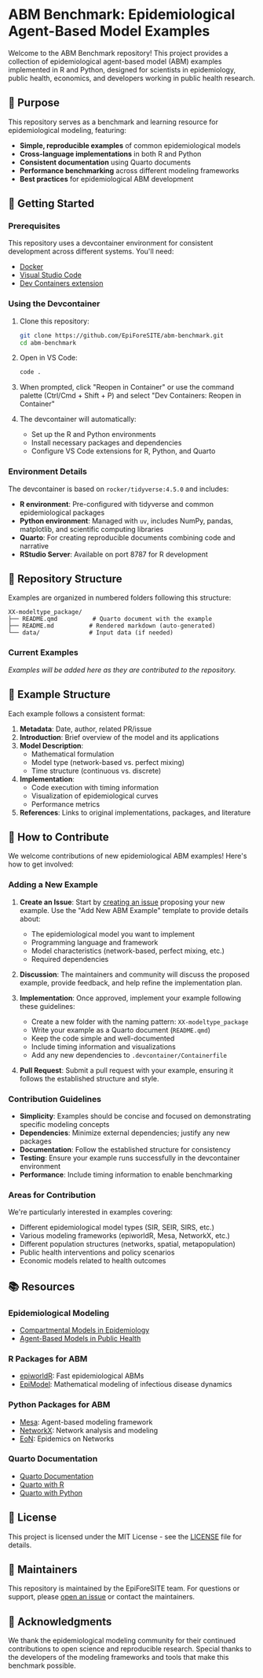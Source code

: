 # ABM Benchmark: Epidemiological Agent-Based Model Examples

Welcome to the ABM Benchmark repository! This project provides a collection of epidemiological agent-based model (ABM) examples implemented in R and Python, designed for scientists in epidemiology, public health, economics, and developers working in public health research.

## 🎯 Purpose

This repository serves as a benchmark and learning resource for epidemiological modeling, featuring:

- **Simple, reproducible examples** of common epidemiological models
- **Cross-language implementations** in both R and Python
- **Consistent documentation** using Quarto documents
- **Performance benchmarking** across different modeling frameworks
- **Best practices** for epidemiological ABM development

## 🚀 Getting Started

### Prerequisites

This repository uses a devcontainer environment for consistent development across different systems. You'll need:

- [Docker](https://www.docker.com/get-started)
- [Visual Studio Code](https://code.visualstudio.com/)
- [Dev Containers extension](https://marketplace.visualstudio.com/items?itemName=ms-vscode-remote.remote-containers)

### Using the Devcontainer

1. Clone this repository:
   ```bash
   git clone https://github.com/EpiForeSITE/abm-benchmark.git
   cd abm-benchmark
   ```

2. Open in VS Code:
   ```bash
   code .
   ```

3. When prompted, click "Reopen in Container" or use the command palette (Ctrl/Cmd + Shift + P) and select "Dev Containers: Reopen in Container"

4. The devcontainer will automatically:
   - Set up the R and Python environments
   - Install necessary packages and dependencies
   - Configure VS Code extensions for R, Python, and Quarto

### Environment Details

The devcontainer is based on `rocker/tidyverse:4.5.0` and includes:

- **R environment**: Pre-configured with tidyverse and common epidemiological packages
- **Python environment**: Managed with `uv`, includes NumPy, pandas, matplotlib, and scientific computing libraries
- **Quarto**: For creating reproducible documents combining code and narrative
- **RStudio Server**: Available on port 8787 for R development

## 📁 Repository Structure

Examples are organized in numbered folders following this structure:

```
XX-modeltype_package/
├── README.qmd          # Quarto document with the example
├── README.md          # Rendered markdown (auto-generated)
└── data/              # Input data (if needed)
```

### Current Examples

*Examples will be added here as they are contributed to the repository.*

## 📝 Example Structure

Each example follows a consistent format:

1. **Metadata**: Date, author, related PR/issue
2. **Introduction**: Brief overview of the model and its applications
3. **Model Description**: 
   - Mathematical formulation
   - Model type (network-based vs. perfect mixing)
   - Time structure (continuous vs. discrete)
4. **Implementation**: 
   - Code execution with timing information
   - Visualization of epidemiological curves
   - Performance metrics
5. **References**: Links to original implementations, packages, and literature

## 🤝 How to Contribute

We welcome contributions of new epidemiological ABM examples! Here's how to get involved:

### Adding a New Example

1. **Create an Issue**: Start by [creating an issue](https://github.com/EpiForeSITE/abm-benchmark/issues/new?template=add-example.md) proposing your new example. Use the "Add New ABM Example" template to provide details about:
   - The epidemiological model you want to implement
   - Programming language and framework
   - Model characteristics (network-based, perfect mixing, etc.)
   - Required dependencies

2. **Discussion**: The maintainers and community will discuss the proposed example, provide feedback, and help refine the implementation plan.

3. **Implementation**: Once approved, implement your example following these guidelines:
   - Create a new folder with the naming pattern: `XX-modeltype_package`
   - Write your example as a Quarto document (`README.qmd`)
   - Keep the code simple and well-documented
   - Include timing information and visualizations
   - Add any new dependencies to `.devcontainer/Containerfile`

4. **Pull Request**: Submit a pull request with your example, ensuring it follows the established structure and style.

### Contribution Guidelines

- **Simplicity**: Examples should be concise and focused on demonstrating specific modeling concepts
- **Dependencies**: Minimize external dependencies; justify any new packages
- **Documentation**: Follow the established structure for consistency
- **Testing**: Ensure your example runs successfully in the devcontainer environment
- **Performance**: Include timing information to enable benchmarking

### Areas for Contribution

We're particularly interested in examples covering:

- Different epidemiological model types (SIR, SEIR, SIRS, etc.)
- Various modeling frameworks (epiworldR, Mesa, NetworkX, etc.)
- Different population structures (networks, spatial, metapopulation)
- Public health interventions and policy scenarios
- Economic models related to health outcomes

## 📚 Resources

### Epidemiological Modeling
- [Compartmental Models in Epidemiology](https://en.wikipedia.org/wiki/Compartmental_models_in_epidemiology)
- [Agent-Based Models in Public Health](https://www.ncbi.nlm.nih.gov/pmc/articles/PMC3891442/)

### R Packages for ABM
- [epiworldR](https://github.com/UofUEpiBio/epiworldR): Fast epidemiological ABMs
- [EpiModel](https://www.epimodel.org/): Mathematical modeling of infectious disease dynamics

### Python Packages for ABM
- [Mesa](https://mesa.readthedocs.io/): Agent-based modeling framework
- [NetworkX](https://networkx.org/): Network analysis and modeling
- [EoN](https://springer-math.github.io/Mathematics-of-Epidemics-on-Networks/): Epidemics on Networks

### Quarto Documentation
- [Quarto Documentation](https://quarto.org/)
- [Quarto with R](https://quarto.org/docs/computations/r.html)
- [Quarto with Python](https://quarto.org/docs/computations/python.html)

## 📄 License

This project is licensed under the MIT License - see the [LICENSE](LICENSE) file for details.

## 👥 Maintainers

This repository is maintained by the EpiForeSITE team. For questions or support, please [open an issue](https://github.com/EpiForeSITE/abm-benchmark/issues) or contact the maintainers.

## 🙏 Acknowledgments

We thank the epidemiological modeling community for their continued contributions to open science and reproducible research. Special thanks to the developers of the modeling frameworks and tools that make this benchmark possible.